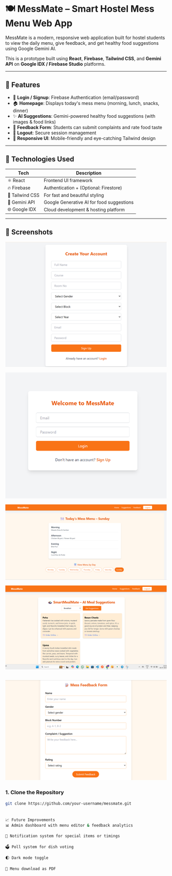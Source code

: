 # 🍽️ MessMate – Smart Hostel Mess Menu Web App

MessMate is a modern, responsive web application built for hostel students to view the daily menu, give feedback, and get healthy food suggestions using Google Gemini AI.  

This is a prototype built using **React**, **Firebase**, **Tailwind CSS**, and **Gemini API** on **Google IDX / Firebase Studio** platforms.

---

## 🚀 Features

- 🔐 **Login / Signup**: Firebase Authentication (email/password)
- 🏠 **Homepage**: Displays today's mess menu (morning, lunch, snacks, dinner)
- ✨ **AI Suggestions**: Gemini-powered healthy food suggestions (with images & food links)
- 📝 **Feedback Form**: Students can submit complaints and rate food taste
- 🚪 **Logout**: Secure session management
- 📱 **Responsive UI**: Mobile-friendly and eye-catching Tailwind design

---

## 🧠 Technologies Used

| Tech         | Description                               |
|--------------|-------------------------------------------|
| ⚛️ React      | Frontend UI framework                    |
| 🔥 Firebase   | Authentication + (Optional: Firestore)   |
| 🎨 Tailwind CSS | For fast and beautiful styling          |
| 🤖 Gemini API | Google Generative AI for food suggestions |
| 🌐 Google IDX | Cloud development & hosting platform     |

---

## 📸 Screenshots

![alt text](image.png)

![alt text](image-1.png)

![alt text](image-2.png)

![alt text](image-3.png)

![alt text](image-4.png)
---


### 1. Clone the Repository

```bash
git clone https://github.com/your-username/messmate.git


📈 Future Improvements
📊 Admin dashboard with menu editor & feedback analytics

📣 Notification system for special items or timings

🗳️ Poll system for dish voting

🌓 Dark mode toggle

📄 Menu download as PDF





















